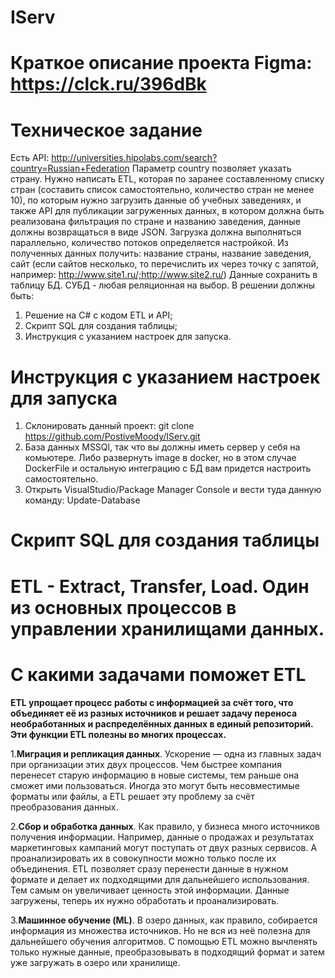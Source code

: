 # IServ
# Краткое описание проекта Figma: https://clck.ru/396dBk
# Техническое задание
Есть API:
http://universities.hipolabs.com/search?country=Russian+Federation
Параметр country позволяет указать страну.
Нужно написать ETL, которая по заранее составленному списку стран (составить список
самостоятельно, количество стран не менее 10), по которым нужно загрузить данные об
учебных заведениях, и также API для публикации загруженных данных, в котором должна быть
реализована фильтрация по стране и названию заведения, данные должны возвращаться в
виде JSON.
Загрузка должна выполняться параллельно, количество потоков определяется настройкой.
Из полученных данных получить: название страны, название заведения, сайт (если сайтов
несколько, то перечислить их через точку с запятой, например:
http://www.site1.ru/;http://www.site2.ru/)
Данные сохранить в таблицу БД. СУБД - любая реляционная на выбор.
В решении должны быть:
1. Решение на C# с кодом ETL и API;
2. Скрипт SQL для создания таблицы;
3. Инструкция с указанием настроек для запуска.

# Инструкция с указанием настроек для запуска
1) Склонировать данный проект: git clone https://github.com/PostiveMoody/IServ.git
2) База данных MSSQl, так что вы должны иметь сервер у себя на комьютере. Либо развернуть image в docker, но в этом случае DockerFile и остальную интеграцию с БД вам придется настроить самостоятельно.
3) Открыть VisualStudio/Package Manager Console и вести туда данную команду: Update-Database

# Скрипт SQL для создания таблицы

# ETL - Extract, Transfer, Load. Один из основных процессов в управлении хранилищами данных.
# С какими задачами поможет ETL

**ETL упрощает процесс работы с информацией за счёт того, что объединяет её из разных источников и решает задачу переноса необработанных и распределённых данных в единый репозиторий. Эти функции ETL полезны во многих процессах.**

1.**Миграция и репликация данных**. Ускорение — одна из главных задач при организации этих двух процессов. Чем быстрее компания перенесет старую информацию в новые системы, тем раньше она сможет ими пользоваться. Иногда это могут быть несовместимые форматы или файлы, а ETL решает эту проблему за счёт преобразования данных.

2.**Сбор и обработка данных**. Как правило, у бизнеса много источников получения информации. Например, данные о продажах и результатах маркетинговых кампаний могут поступать от двух разных сервисов. А проанализировать их в совокупности можно только после их объединения. ETL позволяет сразу перенести данные в нужном формате и делает их подходящими для дальнейшего использования. Тем самым он увеличивает ценность этой информации. Данные загружены, теперь их нужно обработать и проанализировать.

3.**Машинное обучение (ML)**. В озеро данных, как правило, собирается информация из множества источников. Но не вся из неё полезна для дальнейшего обучения алгоритмов. С помощью ETL можно вычленять только нужные данные, преобразовывать в подходящий формат и затем уже загружать в озеро или хранилище.
